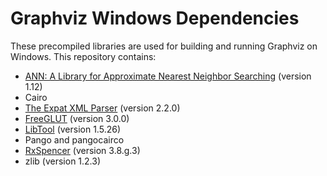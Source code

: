 # Graphviz Windows Dependencies

These precompiled libraries are used for building and running Graphviz on Windows. This repository contains:

- [ANN: A Library for Approximate Nearest Neighbor Searching](http://www.cs.umd.edu/~mount/ANN/) (version 1.12)
- Cairo
- [The Expat XML Parser](http://www.libexpat.org/) (version 2.2.0)
- [FreeGLUT](http://www.transmissionzero.co.uk/software/freeglut-devel/) (version 3.0.0)
- [LibTool](http://gnuwin32.sourceforge.net/packages/libtool.htm) (version 1.5.26)
- Pango and pangocairco
- [RxSpencer](http://gnuwin32.sourceforge.net/packages/rxspencer.htm) (version 3.8.g.3)
- zlib (version 1.2.3)